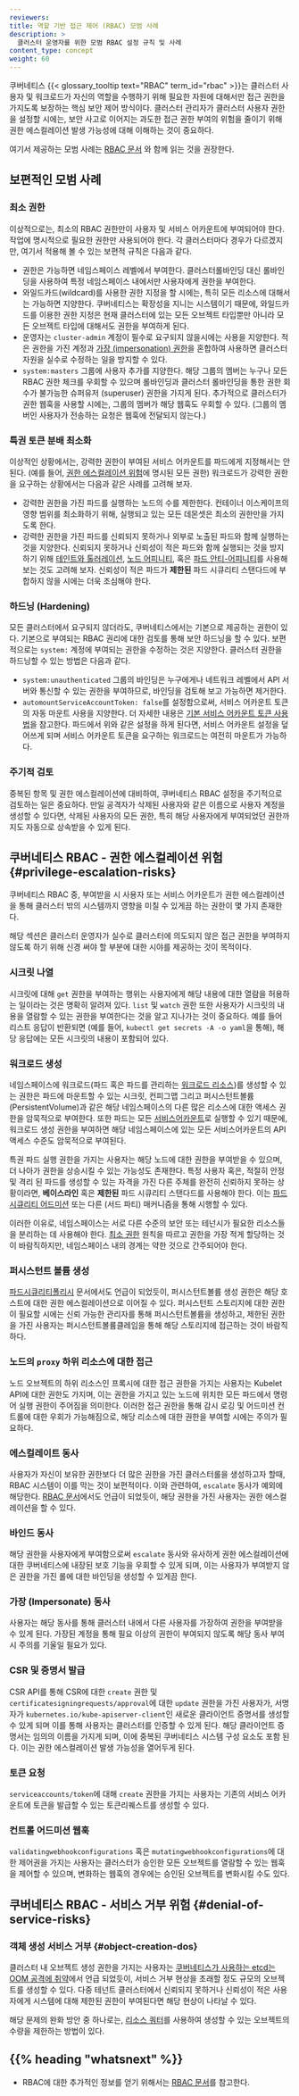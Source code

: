 ```yaml
---
reviewers:
title: 역할 기반 접근 제어 (RBAC) 모범 사례
description: >
  클러스터 운영자를 위한 모범 RBAC 설정 규칙 및 사례
content_type: concept
weight: 60
---
```


<!-- overview -->

쿠버네티스 {{< glossary_tooltip text="RBAC" term_id="rbac" >}}는
클러스터 사용자 및 워크로드가 자신의 역할을 수행하기 위해 필요한 자원에 대해서만
접근 권한을 가지도록 보장하는 핵심 보안 제어 방식이다. 클러스터 관리자가 클러스터 사용자 권한을 설정할 시에는,
보안 사고로 이어지는 과도한 접근 권한 부여의 위험을 줄이기 위해 
권한 에스컬레이션 발생 가능성에 대해 이해하는 것이 중요하다.

여기서 제공하는 모범 사례는 [RBAC 문서](/docs/reference/access-authn-authz/rbac/#restrictions-on-role-creation-or-update)
와 함께 읽는 것을 권장한다.

<!-- body -->

## 보편적인 모범 사례

### 최소 권한

이상적으로는, 최소의 RBAC 권한만이 사용자 및 서비스 어카운트에 부여되어야 한다.
작업에 명시적으로 필요한 권한만 사용되어야 한다.
각 클러스터마다 경우가 다르겠지만, 여기서 적용해 볼 수 있는 보편적 규칙은 다음과 같다.

 - 권한은 가능하면 네임스페이스 레벨에서 부여한다. 
   클러스터롤바인딩 대신 롤바인딩을 사용하여 특정 네임스페이스 내에서만 사용자에게 권한을 부여한다.
 - 와일드카드(wildcard)를 사용한 권한 지정을 할 시에는, 특히 모든 리소스에 대해서는 가능하면 지양한다. 
   쿠버네티스는 확장성을 지니는 시스템이기 때문에,
   와일드카드를 이용한 권한 지정은 현재 클러스터에 있는 모든 오브젝트 타입뿐만 아니라
   모든 오브젝트 타입에 대해서도 권한을 부여하게 된다.
 - 운영자는 `cluster-admin` 계정이 필수로 요구되지 않을시에는 사용을 지양한다. 
   적은 권한을 가진 계정과
   [가장 (impersonation) 권한](/docs/reference/access-authn-authz/authentication/#user-impersonation)을 
   혼합하여 사용하면 클러스터 자원을 실수로 수정하는 일을 방지할 수 있다.
 - `system:masters` 그룹에 사용자 추가를 지양한다.
   해당 그룹의 멤버는 누구나 모든 RBAC 권한 체크를 우회할 수 있으며 롤바인딩과 클러스터 롤바인딩을
   통한 권한 회수가 불가능한 슈퍼유저 (superuser) 권한을 가지게 된다.
   추가적으로 클러스터가 권한 웹훅을 사용할 시에는,
   그룹의 멤버가 해당 웹훅도 우회할 수 있다. (그룹의 멤버인 사용자가 전송하는 요청은 웹훅에 전달되지 않는다.)
 
### 특권 토큰 분배 최소화

이상적인 상황에서는, 강력한 권한이 부여된 서비스 어카운트를 파드에게 지정해서는 안된다.
(예를 들어, [권한 에스컬레이션 위험](#privilege-escalation-risks)에 명시된 모든 권한)
워크로드가 강력한 권한을 요구하는 상황에서는 다음과 같은 사례를 고려해 보자.

 - 강력한 권한을 가진 파드를 실행하는 노드의 수를 제한한다. 
   컨테이너 이스케이프의 영향 범위를 최소화하기 위해, 실행되고 있는 모든 데몬셋은 최소의 권한만을 가지도록 한다.
 - 강력한 권한을 가진 파드를 신뢰되지 못하거나 외부로 노출된 파드와 함께 실행하는 것을 지양한다. 
   신뢰되지 못하거나 신뢰성이 적은 파드와 함께 실행되는 것을 방지하기 위해 
   [테인트와 톨러레이션](/ko/docs/concepts/scheduling-eviction/taint-and-toleration/),
   [노드 어피니티](/ko/docs/concepts/scheduling-eviction/assign-pod-node/#node-affinity), 혹은
   [파드 안티-어피니티](/ko/docs/concepts/scheduling-eviction/assign-pod-node/#inter-pod-affinity-and-anti-affinity)를 사용해 보는 것도 고려해 보자.
   신뢰성이 적은 파드가 **제한된** 파드 시큐리티 스탠다드에 부합하지 않을 시에는 더욱 조심해야 한다.

### 하드닝 (Hardening)

모든 클러스터에서 요구되지 않더라도, 쿠버네티스에서는 기본으로 제공하는 권한이 있다.
기본으로 부여되는 RBAC 권리에 대한 검토를 통해 보안 하드닝을 할 수 있다.
보편적으로는 `system:` 계정에 부여되는 권한을 수정하는 것은 지양한다.
클러스터 권한을 하드닝할 수 있는 방법은 다음과 같다.

- `system:unauthenticated` 그룹의 바인딩은 누구에게나
 네트워크 레벨에서 API 서버와 통신할 수 있는 권한을 부여하므로, 바인딩을 검토해 보고 가능하면 제거한다.
- `automountServiceAccountToken: false`를 설정함으로써, 서비스 어카운트 토큰의 자동 마운트 사용을 지양한다.
 더 자세한 내용은
 [기본 서비스 어카운트 토큰 사용법](/docs/tasks/configure-pod-container/configure-service-account/#use-the-default-service-account-to-access-the-api-server)을 참고한다.
 파드에서 위와 같은 설정을 하게 된다면,
 서비스 어카운트 설정을 덮어쓰게 되며 서비스 어카운트 토큰을 요구하는 워크로드는 여전히 마운트가 가능하다.

### 주기적 검토

중복된 항목 및 권한 에스컬레이션에 대비하여,
쿠버네티스 RBAC 설정을 주기적으로 검토하는 일은 중요하다.
만일 공격자가 삭제된 사용자와 같은 이름으로 사용자 계정을 생성할 수 있다면,
삭제된 사용자의 모든 권한, 특히 해당 사용자에게 부여되었던 권한까지도
자동으로 상속받을 수 있게 된다.

## 쿠버네티스 RBAC - 권한 에스컬레이션 위험 {#privilege-escalation-risks}

쿠버네티스 RBAC 중, 부여받을 시 사용자 또는 서비스 어카운트가 권한 에스컬레이션을 통해 
클러스터 밖의 시스템까지 영향을 미칠 수 있게끔 하는 권한이 몇 가지 존재한다.

해당 섹션은 클러스터 운영자가 실수로 클러스터에 의도되지 않은 접근 권한을 
부여하지 않도록 하기 위해 신경 써야 할 부분에 대한 시야를 제공하는 것이 목적이다.

### 시크릿 나열

시크릿에 대해 `get` 권한을 부여하는 행위는 사용자에게 해당 내용에 대한 열람을 허용하는 일이라는 것은 명확히 알려져 있다.
`list` 및 `watch` 권한 또한 사용자가 시크릿의 내용을 열람할 수 있는 권한을 부여한다는 것을 알고 지나가는 것이 중요하다.
예를 들어 리스트 응답이 반환되면 (예를 들어, `kubectl get secrets -A -o yaml`을 통해), 
해당 응답에는 모든 시크릿의 내용이 포함되어 있다.

### 워크로드 생성

네임스페이스에 워크로드(파드 혹은 파드를 관리하는 
[워크로드 리소스](/ko/docs/concepts/workloads/controllers/))를 생성할 수 있는 권한은
파드에 마운트할 수 있는 시크릿, 컨피그맵 그리고 퍼시스턴트볼륨(PersistentVolume)과 같은 해당 네임스페이스의 다른 많은 리소스에 대한 
액세스 권한을 암묵적으로 부여한다. 또한 파드는 모든 [서비스어카운트](/ko/docs/reference/access-authn-authz/service-accounts-admin/)로 
실행할 수 있기 때문에, 워크로드 생성 권한을 부여하면 
해당 네임스페이스에 있는 모든 서비스어카운트의 API 액세스 수준도 암묵적으로 
부여된다.

특권 파드 실행 권한을 가지는 사용자는 해당 노드에 대한 권한을 부여받을 수 있으며, 
더 나아가 권한을 상승시킬 수 있는 가능성도 존재한다.
특정 사용자 혹은, 적절히 안정 및 격리 된 파드를 생성할 수 있는 자격을 가진 다른 주체를 완전히 신뢰하지 못하는 상황이라면,
**베이스라인** 혹은 **제한된** 파드 시큐리티 스탠다드를 사용해야 한다. 
이는 [파드 시큐리티 어드미션](/ko/docs/concepts/security/pod-security-admission/) 
또는 다른 (서드 파티) 매커니즘을 통해 시행할 수 있다.

이러한 이유로, 네임스페이스는 서로 다른 수준의 보안 또는 테넌시가 필요한 리소스들을 분리하는 데 사용해야 
한다. [최소 권한](#least-privilege) 원칙을 따르고 권한을 가장 적게 할당하는 것이 
바람직하지만, 네임스페이스 내의 경계는 약한 것으로 간주되어야 
한다.

### 퍼시스턴트 볼륨 생성

[파드시큐리티폴리시](/ko/docs/concepts/security/pod-security-policy/#volumes-and-file-systems) 문서에서도 언급이 되었듯이, 
퍼시스턴트볼륨 생성 권한은 해당 호스트에 대한 권한 에스컬레이션으로 이어질 수 있다.
퍼시스턴트 스토리지에 대한 권한이 필요할 시에는 신뢰 가능한 관리자를 통해 퍼시스턴트볼륨을 생성하고, 
제한된 권한을 가진 사용자는 퍼시스턴트볼륨클레임을 통해 해당 스토리지에 접근하는 것이 바람직하다.

### 노드의 `proxy` 하위 리소스에 대한 접근

노드 오브젝트의 하위 리소스인 프록시에 대한 접근 권한을 가지는 사용자는 Kubelet API에 대한 권한도 가지며,
이는 권한을 가지고 있는 노드에 위치한 모든 파드에서 명령어 실행 권한이 주어짐을 의미한다.
이러한 접근 권한을 통해 감시 로깅 및 어드미션 컨트롤에 대한 우회가 가능해짐으로,
해당 리소스에 대한 권한을 부여할 시에는 주의가 필요하다.

### 에스컬레이트 동사

사용자가 자신이 보유한 권한보다 더 많은 권한을 가진 클러스터롤을 생성하고자 할때, RBAC 시스템이 이를 막는 것이 보편적이다.
이와 관련하여, `escalate` 동사가 예외에 해당한다. [RBAC 문서](/docs/reference/access-authn-authz/rbac/#restrictions-on-role-creation-or-update)에서도 언급이 되었듯이,
해당 권한을 가진 사용자는 권한 에스컬레이션을 할 수 있다.

### 바인드 동사

해당 권한을 사용자에게 부여함으로써 `escalate` 동사와 유사하게
권한 에스컬레이션에 대한 쿠버네티스에 내장된 보호 기능을 우회할 수 있게 되며,
이는 사용자가 부여받지 않은 권한을 가진 롤에 대한 바인딩을 생성할 수 있게끔 한다.

### 가장 (Impersonate) 동사

사용자는 해당 동사를 통해 클러스터 내에서 다른 사용자를 가장하여 권한을 부여받을 수 있게 된다.
가장된 계정을 통해 필요 이상의 권한이 부여되지 않도록 
해당 동사 부여시 주의를 기울일 필요가 있다.

### CSR 및 증명서 발급

CSR API를 통해 CSR에 대한 `create` 권한 및 `certificatesigningrequests/approval`에 대한 `update` 권한을 가진 사용자가, 
서명자가 `kubernetes.io/kube-apiserver-client`인 새로운 클라이언트 증명서를 생성할 수 있게 되며 이를 통해 사용자는 클러스터를 인증할 수 있게 된다.
해당 클라이언트 증명서는 임의의 이름을 가지게 되며, 이에 중복된 쿠버네티스 시스템 구성 요소도 포함 된다.
이는 권한 에스컬레이션 발생 가능성을 열어두게 된다.

### 토큰 요청

`serviceaccounts/token`에 대해 `create` 권한을 가지는 사용자는 
기존의 서비스 어카운트에 토큰을 발급할 수 있는 토큰리퀘스트를 생성할 수 있다.

### 컨트롤 어드미션 웹훅

`validatingwebhookconfigurations` 혹은 `mutatingwebhookconfigurations`에 대한 제어권을 가지는 사용자는 
클러스터가 승인한 모든 오브젝트를 열람할 수 있는 웹훅을 제어할 수 있으며,
변화하는 웹훅의 경우에는 승인된 오브젝트를 변화시킬 수도 있다.


## 쿠버네티스 RBAC - 서비스 거부 위험 {#denial-of-service-risks}

### 객체 생성 서비스 거부 {#object-creation-dos}
클러스터 내 오브젝트 생성 권한을 가지는 사용자는 
[쿠버네티스가 사용하는 etcd는 OOM 공격에 취약](https://github.com/kubernetes/kubernetes/issues/107325)에서 언급 되었듯이,
서비스 거부 현상을 초래할 정도 규모의 오브젝트를 생성할 수 있다.
다중 테넌트 클러스터에서 신뢰되지 못하거나 신뢰성이 적은 사용자에게 
시스템에 대해 제한된 권한이 부여된다면 해당 현상이 나타날 수 있다.

해당 문제의 완화 방안 중 하나로는,
[리소스 쿼터](/ko/docs/concepts/policy/resource-quotas/#object-count-quota)를 사용하여 
생성할 수 있는 오브젝트의 수량을 제한하는 방법이 있다.

## {{% heading "whatsnext" %}}

* RBAC에 대한 추가적인 정보를 얻기 위해서는 [RBAC 문서](/docs/reference/access-authn-authz/rbac/)를 참고한다.
